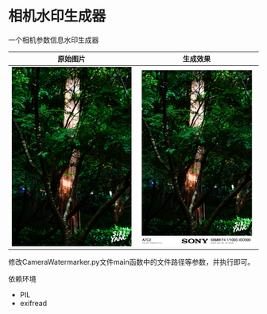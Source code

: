 # 相机水印生成器

一个相机参数信息水印生成器

|原始图片|生成效果|
|--|--|
|![](./img/demo.jpg)|![](./img/demo_wm.jpg)|

修改CameraWatermarker.py文件main函数中的文件路径等参数，并执行即可。

依赖环境
- PIL
- exifread
